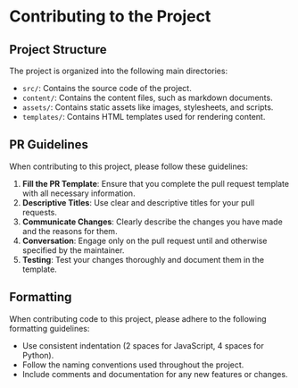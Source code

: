 # Contributing to the Project

## Project Structure

The project is organized into the following main directories:

- `src/`: Contains the source code of the project.
- `content/`: Contains the content files, such as markdown documents.
- `assets/`: Contains static assets like images, stylesheets, and scripts.
- `templates/`: Contains HTML templates used for rendering content.

## PR Guidelines

When contributing to this project, please follow these guidelines:

1. **Fill the PR Template**: Ensure that you complete the pull request template with all necessary information.
2. **Descriptive Titles**: Use clear and descriptive titles for your pull requests.
3. **Communicate Changes**: Clearly describe the changes you have made and the reasons for them.
4. **Conversation**: Engage only on the pull request until and otherwise specified by the maintainer.
5. **Testing**: Test your changes thoroughly and document them in the template.

## Formatting

When contributing code to this project, please adhere to the following formatting guidelines:

- Use consistent indentation (2 spaces for JavaScript, 4 spaces for Python).
- Follow the naming conventions used throughout the project.
- Include comments and documentation for any new features or changes.


